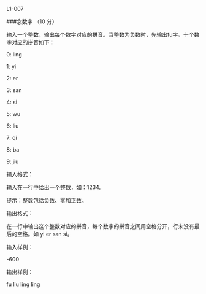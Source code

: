 L1-007

###念数字 （10 分）

输入一个整数，输出每个数字对应的拼音。当整数为负数时，先输出fu字。十个数字对应的拼音如下：

0: ling

1: yi

2: er

3: san

4: si

5: wu

6: liu

7: qi

8: ba

9: jiu

输入格式：

输入在一行中给出一个整数，如：1234。

提示：整数包括负数、零和正数。

输出格式：

在一行中输出这个整数对应的拼音，每个数字的拼音之间用空格分开，行末没有最后的空格。如 yi er san si。

输入样例：

-600

输出样例：

fu liu ling ling
